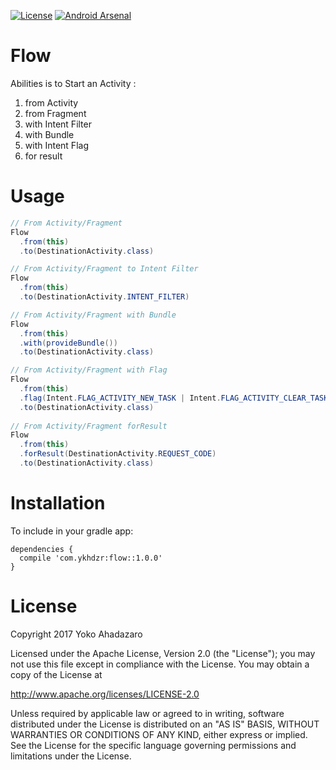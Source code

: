 [![License](https://img.shields.io/github/license/pluscubed/recycler-fast-scroll.svg)](https://www.apache.org/licenses/LICENSE-2.0.html)
[![Android Arsenal](https://img.shields.io/badge/Android%20Arsenal-Flow-green.svg?style=true)](https://android-arsenal.com/details/1/5451)


Flow
=======
Abilities is to Start an Activity : 
1. from Activity
2. from Fragment
3. with Intent Filter
4. with Bundle
5. with Intent Flag
6. for result

Usage
=======
``` java
// From Activity/Fragment
Flow
  .from(this)
  .to(DestinationActivity.class)        

// From Activity/Fragment to Intent Filter
Flow
  .from(this)
  .to(DestinationActivity.INTENT_FILTER)        

// From Activity/Fragment with Bundle
Flow
  .from(this)
  .with(provideBundle())
  .to(DestinationActivity.class)        

// From Activity/Fragment with Flag
Flow
  .from(this)
  .flag(Intent.FLAG_ACTIVITY_NEW_TASK | Intent.FLAG_ACTIVITY_CLEAR_TASK)
  .to(DestinationActivity.class)   
  
// From Activity/Fragment forResult
Flow
  .from(this)
  .forResult(DestinationActivity.REQUEST_CODE)
  .to(DestinationActivity.class)   

```


Installation
=======
To include in your gradle app:

	dependencies {
	  compile 'com.ykhdzr:flow::1.0.0'
	}

License
=======

Copyright 2017 Yoko Ahadazaro

Licensed under the Apache License, Version 2.0 (the "License");
you may not use this file except in compliance with the License.
You may obtain a copy of the License at

http://www.apache.org/licenses/LICENSE-2.0

Unless required by applicable law or agreed to in writing, software
distributed under the License is distributed on an "AS IS" BASIS,
WITHOUT WARRANTIES OR CONDITIONS OF ANY KIND, either express or implied.
See the License for the specific language governing permissions and
limitations under the License.
